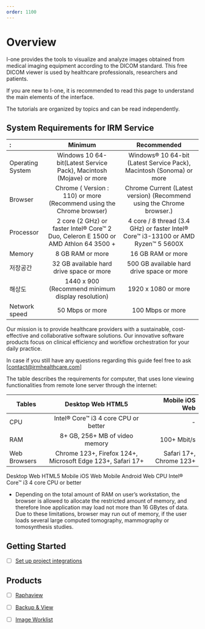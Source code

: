 ```yaml
---
order: 1100
---
```


# Overview

I-one provides the tools to visualize and analyze images obtained from medical imaging equipment according to the DICOM standard. This free DICOM viewer is used by healthcare professionals, researchers and patients.

If you are new to I-one, it is recommended to read this page to understand the main elements of the interface.

The tutorials are organized by topics and can be read independently.


## System Requirements for IRM Service


|  :       |  Minimum       | Recommended |
|:----------|:-------------:|:------:|
| Operating System| Windows 10 64-bit(Latest Service Pack), Macintosh (Mojave) or more| Windows® 10 64-bit (Latest Service Pack), Macintosh (Sonoma) or more |
| Browser |  Chrome ( Version : 110) or more (Recommend using the Chrome browser)  | Chrome Current (Latest version) (Recommend using the Chrome browser.)|
| Processor| 2 core (2 GHz) or faster Intel® Core™ 2 Duo, Celeron E 1500 or AMD Athlon 64 3500 + | 4 core / 8 thread (3.4 GHz) or faster Intel® Core™ i3-13100 or AMD Ryzen™ 5 5600X|
| Memory|  8 GB RAM or more | 16 GB RAM or more |
| 저장공간 |  32 GB available hard drive space or more |  500 GB available hard drive space or more|
| 해상도| 1440 x 900 (Recommend minimum display resolution) |   1920 x 1080 or more |
| Network speed| 50 Mbps or more |  100 Mbps or more |


Our mission is to provide healthcare providers with a sustainable, cost-effective and collaborative software solutions. Our innovative software products focus on clinical efficiency and workflow orchestration for your daily practice.

In case if you still have any questions regarding this guide feel free to ask [contact@irmhealthcare.com]


The table describes the requirements for computer, that uses Ione viewing functionalities from remote Ione server through the internet:


| Tables   |    Desktop Web HTML5  | Mobile iOS Web |
|----------|:-------------:|------:|
| CPU|  Intel® Core™ i3 4 core CPU or better | - |
| RAM |    8+ GB, 256+ MB of video memory  |   100+ Mbit/s|
| Web Browsers| Chrome 123+, Firefox 124+, Microsoft Edge 123+, Safari 17+ |    Safari 17+, Chrome 123+ |


Desktop Web HTML5	Mobile iOS Web	Mobile Android Web
CPU	
Intel® Core™ i3 4 core CPU or better



* Depending on the total amount of RAM on user’s workstation, the browser is allowed to allocate the restricted amount of memory, and therefore Inoe application may load not more than 16 GBytes of data. Due to these limitations, browser may run out of memory, if the user loads several large computed tomography, mammography or tomosynthesis studies.

## Getting Started

- [ ] [Set up project integrations](https://gitlab-ione.irm.kr/i-one/ione-docs/-/settings/integrations)




## Products

- [ ] [Raphaview](https://docs.gitlab.com/ee/user/project/members/)
- [ ] [Backup & View](https://docs.gitlab.com/ee/user/project/merge_requests/creating_merge_requests.html)
- [ ] [Image Worklist](https://docs.gitlab.com/ee/user/project/merge_requests/approvals/)



